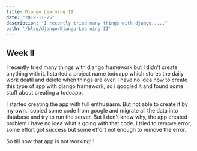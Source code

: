 ```yaml
---
title: Django Learning II
date: "2019-11-25"
description: "I recently tried many things with django....."
path: '/blog/django/Django-Learning-II'
---
```


## Week II

I recently tried many things with django framework but I didn't create anything with it. I started a project name todoapp which stores the daily work deatil and delete when  things are over. I have no idea how to create this type of app with django framework, so i googled it and found some stuff about creating a todoapp. 


I started creating the app  with full  enthusiasm. But  not able to create it by my own.I copied some code from google and migrate all the data into database and try to run the server. But I don't know why, the app created problem.I have no idea what's going with that code. I tried to remove error,  some effort got success but some effort not enough to remove the error. 

So till now that app is not working!!!